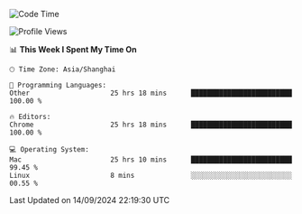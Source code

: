 <!--START_SECTION:waka-->
![Code Time](http://img.shields.io/badge/Code%20Time-2%2C754%20hrs%2024%20mins-blue)

![Profile Views](http://img.shields.io/badge/Profile%20Views-0-blue)

📊 **This Week I Spent My Time On** 

```text
🕑︎ Time Zone: Asia/Shanghai

💬 Programming Languages: 
Other                    25 hrs 18 mins      █████████████████████████   100.00 % 

🔥 Editors: 
Chrome                   25 hrs 18 mins      █████████████████████████   100.00 % 

💻 Operating System: 
Mac                      25 hrs 10 mins      █████████████████████████   99.45 % 
Linux                    8 mins              ░░░░░░░░░░░░░░░░░░░░░░░░░   00.55 % 
```


 Last Updated on 14/09/2024 22:19:30 UTC
<!--END_SECTION:waka-->